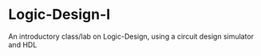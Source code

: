 # Logic-Design-I
An introductory class/lab on Logic-Design, using a circuit design simulator and HDL
